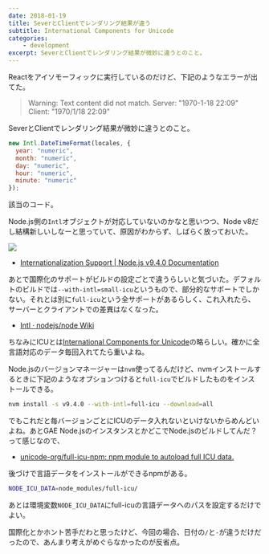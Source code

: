 ```yaml
---
date: 2018-01-19
title: SeverとClientでレンダリング結果が違う
subtitle: International Components for Unicode
categories: 
    - development
excerpt: SeverとClientでレンダリング結果が微妙に違うとのこと。
---
```


Reactをアイソモーフィックに実行しているのだけど、下記のようなエラーが出てた。

> Warning: Text content did not match. Server: "1970-1-18 22:09" Client: "1970/1/18 22:09"

SeverとClientでレンダリング結果が微妙に違うとのこと。

```js
new Intl.DateTimeFormat(locales, {
  year: "numeric",
  month: "numeric",
  day: "numeric",
  hour: "numeric",
  minute: "numeric"
});
```

該当のコード。

Node.js側の`Intl`オブジェクトが対応していないのかなと思いつつ、Node v8だし結構新しいしなーと思っていて、原因がわからず、しばらく放っておいた。

![](/mol/images/2018/0119-00.png)

- [Internationalization Support \| Node\.js v9\.4\.0 Documentation](https://nodejs.org/api/intl.html#intl_options_for_building_node_js)

あとで国際化のサポートがビルドの設定ごとで違うらしいと気づいた。デフォルトのビルドでは`--with-intl=small-icu`というもので、部分的なサポートでしかない。それとは別に`full-icu`という全サポートがあるらしく、これ入れたら、サーバーとクライアントでの差異はなくなった。

- [Intl · nodejs/node Wiki](https://github.com/nodejs/node/wiki/Intl)

ちなみにICUとは[International Components for Unicode](http://site.icu-project.org/)の略らしい。確かに全言語対応のデータ毎回入れてたら重いよね。

Node.jsのバージョンマネージャーは`nvm`使ってるんだけど、nvmインストールするときに下記のようなオプションつけると`full-icu`でビルドしたものをインストールできる。

```bash
nvm install -s v9.4.0 --with-intl=full-icu --download=all
```

でもこれだと毎バージョンごとにICUのデータ入れないといけないからめんどいよね。あとGAE Node.jsのインスタンスとかどこでNode.jsのビルドしてんだ？って感じなので、

- [unicode\-org/full\-icu\-npm: npm module to autoload full ICU data\.](https://github.com/unicode-org/full-icu-npm)

後づけで言語データをインストールができるnpmがある。

```bash
NODE_ICU_DATA=node_modules/full-icu/
```

あとは環境変数`NODE_ICU_DATA`にfull-icuの言語データへのパスを設定するだけでよい。

国際化とかホント苦手だわと思ったけど、今回の場合、日付の`/`と`-`が違うだけだったので、あんまり考えがめぐらなかったのが反省点。



